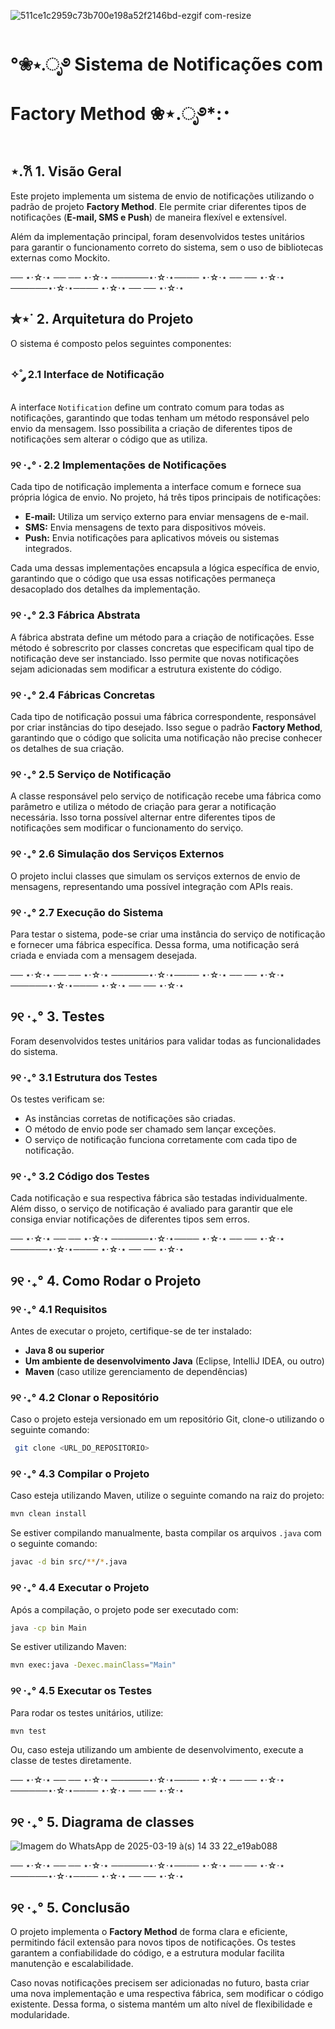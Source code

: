 
![511ce1c2959c73b700e198a52f2146bd-ezgif com-resize](https://github.com/user-attachments/assets/e855db06-c1c4-4ac2-842d-a59a0fafab31)

# °❀⋆.ೃ࿔ Sistema de Notificações com Factory Method ❀⋆.ೃ࿔*:･

## ⋆.𐙚 1. Visão Geral
Este projeto implementa um sistema de envio de notificações utilizando o padrão de projeto **Factory Method**. Ele permite criar diferentes tipos de notificações (**E-mail, SMS e Push**) de maneira flexível e extensível. 

Além da implementação principal, foram desenvolvidos testes unitários para garantir o funcionamento correto do sistema, sem o uso de bibliotecas externas como Mockito.

── ⋆⋅☆⋅⋆ ── ── ⋆⋅☆⋅⋆ ──────⋆⋅☆⋅⋆──── ⋆⋅☆⋅⋆ ── ── ⋆⋅☆⋅⋆ ──────⋆⋅☆⋅⋆──── ⋆⋅☆⋅⋆ ── ── ⋆⋅☆⋅⋆

## ✮⋆˙ 2. Arquitetura do Projeto
O sistema é composto pelos seguintes componentes:

### ✧˚ ༘ 2.1 Interface de Notificação
A interface `Notification` define um contrato comum para todas as notificações, garantindo que todas tenham um método responsável pelo envio da mensagem. Isso possibilita a criação de diferentes tipos de notificações sem alterar o código que as utiliza.

### ୨୧ ‧₊° ⋅ 2.2 Implementações de Notificações
Cada tipo de notificação implementa a interface comum e fornece sua própria lógica de envio. No projeto, há três tipos principais de notificações:

- **E-mail:** Utiliza um serviço externo para enviar mensagens de e-mail.
- **SMS:** Envia mensagens de texto para dispositivos móveis.
- **Push:** Envia notificações para aplicativos móveis ou sistemas integrados.

Cada uma dessas implementações encapsula a lógica específica de envio, garantindo que o código que usa essas notificações permaneça desacoplado dos detalhes da implementação.

### ୨୧ ‧₊° 2.3 Fábrica Abstrata
A fábrica abstrata define um método para a criação de notificações. Esse método é sobrescrito por classes concretas que especificam qual tipo de notificação deve ser instanciado. Isso permite que novas notificações sejam adicionadas sem modificar a estrutura existente do código.

### ୨୧ ‧₊° 2.4 Fábricas Concretas
Cada tipo de notificação possui uma fábrica correspondente, responsável por criar instâncias do tipo desejado. Isso segue o padrão **Factory Method**, garantindo que o código que solicita uma notificação não precise conhecer os detalhes de sua criação.

### ୨୧ ‧₊° 2.5 Serviço de Notificação
A classe responsável pelo serviço de notificação recebe uma fábrica como parâmetro e utiliza o método de criação para gerar a notificação necessária. Isso torna possível alternar entre diferentes tipos de notificações sem modificar o funcionamento do serviço.

### ୨୧ ‧₊° 2.6 Simulação dos Serviços Externos
O projeto inclui classes que simulam os serviços externos de envio de mensagens, representando uma possível integração com APIs reais.

### ୨୧ ‧₊° 2.7 Execução do Sistema
Para testar o sistema, pode-se criar uma instância do serviço de notificação e fornecer uma fábrica específica. Dessa forma, uma notificação será criada e enviada com a mensagem desejada.


── ⋆⋅☆⋅⋆ ── ── ⋆⋅☆⋅⋆ ──────⋆⋅☆⋅⋆──── ⋆⋅☆⋅⋆ ── ── ⋆⋅☆⋅⋆ ──────⋆⋅☆⋅⋆──── ⋆⋅☆⋅⋆ ── ── ⋆⋅☆⋅⋆


## ୨୧ ‧₊° 3. Testes
Foram desenvolvidos testes unitários para validar todas as funcionalidades do sistema.

### ୨୧ ‧₊° 3.1 Estrutura dos Testes
Os testes verificam se:
- As instâncias corretas de notificações são criadas.
- O método de envio pode ser chamado sem lançar exceções.
- O serviço de notificação funciona corretamente com cada tipo de notificação.

### ୨୧ ‧₊° 3.2 Código dos Testes
Cada notificação e sua respectiva fábrica são testadas individualmente. Além disso, o serviço de notificação é avaliado para garantir que ele consiga enviar notificações de diferentes tipos sem erros.


── ⋆⋅☆⋅⋆ ── ── ⋆⋅☆⋅⋆ ──────⋆⋅☆⋅⋆──── ⋆⋅☆⋅⋆ ── ── ⋆⋅☆⋅⋆ ──────⋆⋅☆⋅⋆──── ⋆⋅☆⋅⋆ ── ── ⋆⋅☆⋅⋆


## ୨୧ ‧₊° 4. Como Rodar o Projeto

### ୨୧ ‧₊° 4.1 Requisitos
Antes de executar o projeto, certifique-se de ter instalado:
- **Java 8 ou superior**
- **Um ambiente de desenvolvimento Java** (Eclipse, IntelliJ IDEA, ou outro)
- **Maven** (caso utilize gerenciamento de dependências)

### ୨୧ ‧₊° 4.2 Clonar o Repositório
Caso o projeto esteja versionado em um repositório Git, clone-o utilizando o seguinte comando:
```sh
 git clone <URL_DO_REPOSITORIO>
```

### ୨୧ ‧₊° 4.3 Compilar o Projeto
Caso esteja utilizando Maven, utilize o seguinte comando na raiz do projeto:
```sh
mvn clean install
```

Se estiver compilando manualmente, basta compilar os arquivos `.java` com o seguinte comando:
```sh
javac -d bin src/**/*.java
```

### ୨୧ ‧₊° 4.4 Executar o Projeto
Após a compilação, o projeto pode ser executado com:
```sh
java -cp bin Main
```
Se estiver utilizando Maven:
```sh
mvn exec:java -Dexec.mainClass="Main"
```

### ୨୧ ‧₊° 4.5 Executar os Testes
Para rodar os testes unitários, utilize:
```sh
mvn test
```
Ou, caso esteja utilizando um ambiente de desenvolvimento, execute a classe de testes diretamente.


── ⋆⋅☆⋅⋆ ── ── ⋆⋅☆⋅⋆ ──────⋆⋅☆⋅⋆──── ⋆⋅☆⋅⋆ ── ── ⋆⋅☆⋅⋆ ──────⋆⋅☆⋅⋆──── ⋆⋅☆⋅⋆ ── ── ⋆⋅☆⋅⋆


## ୨୧ ‧₊° 5. Diagrama de classes

![Imagem do WhatsApp de 2025-03-19 à(s) 14 33 22_e19ab088](https://github.com/user-attachments/assets/1c7da90b-c7b9-460a-a4e4-3e73d9f25a02)


── ⋆⋅☆⋅⋆ ── ── ⋆⋅☆⋅⋆ ──────⋆⋅☆⋅⋆──── ⋆⋅☆⋅⋆ ── ── ⋆⋅☆⋅⋆ ──────⋆⋅☆⋅⋆──── ⋆⋅☆⋅⋆ ── ── ⋆⋅☆⋅⋆

## ୨୧ ‧₊° 5. Conclusão
O projeto implementa o **Factory Method** de forma clara e eficiente, permitindo fácil extensão para novos tipos de notificações. Os testes garantem a confiabilidade do código, e a estrutura modular facilita manutenção e escalabilidade.

Caso novas notificações precisem ser adicionadas no futuro, basta criar uma nova implementação e uma respectiva fábrica, sem modificar o código existente. Dessa forma, o sistema mantém um alto nível de flexibilidade e modularidade.


